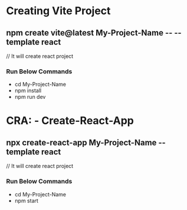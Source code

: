 # Creating Vite Project

## npm create vite@latest My-Project-Name -- --template react

// It will create react project

### Run Below Commands

- cd My-Project-Name
- npm install
- npm run dev

# CRA: - Create-React-App

## npx create-react-app My-Project-Name --template react

// It will create react project

### Run Below Commands

- cd My-Project-Name
- npm start
